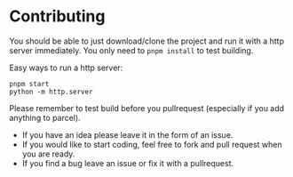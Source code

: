 # Contributing

You should be able to just download/clone the project and run it with a http server immediately. You only need to `pnpm install` to test building.

Easy ways to run a http server:
```shell
pnpm start
python -m http.server
```

Please remember to test build before you pullrequest (especially if you add anything to parcel).

- If you have an idea please leave it in the form of an issue.
- If you would like to start coding, feel free to fork and pull request when you are ready.
- If you find a bug leave an issue or fix it with a pullrequest.


